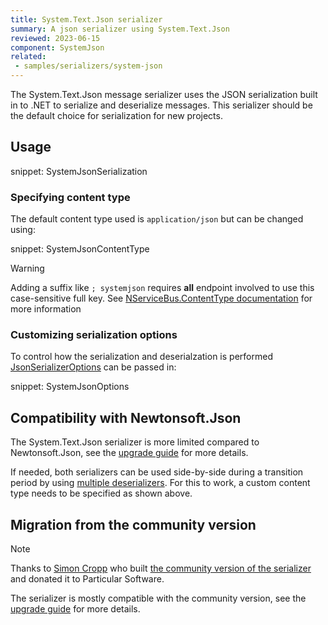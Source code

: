 ```yaml
---
title: System.Text.Json serializer
summary: A json serializer using System.Text.Json
reviewed: 2023-06-15
component: SystemJson
related:
 - samples/serializers/system-json
---
```


The System.Text.Json message serializer uses the JSON serialization built in to .NET to serialize and deserialize messages. This serializer should be the default choice for serialization for new projects.

## Usage

snippet: SystemJsonSerialization

### Specifying content type

The default content type used is `application/json` but can be changed using:

snippet: SystemJsonContentType

> [!WARNING]
> Adding a suffix like `; systemjson` requires **all** endpoint involved to use this case-sensitive full key. See [NServiceBus.ContentType documentation](/nservicebus/messaging/headers.md#serialization-headers-nservicebus-contenttype) for more information

### Customizing serialization options

To control how the serialization and deserialzation is performed [JsonSerializerOptions](https://learn.microsoft.com/en-us/dotnet/api/system.text.json.jsonserializeroptions) can be passed in:

snippet: SystemJsonOptions

## Compatibility with Newtonsoft.Json

The System.Text.Json serializer is more limited compared to Newtonsoft.Json, see the [upgrade guide](https://learn.microsoft.com/en-us/dotnet/standard/serialization/system-text-json/migrate-from-newtonsoft) for more details.

If needed, both serializers can be used side-by-side during a transition period by using [multiple deserializers](/nservicebus/serialization/#specifying-additional-deserializers). For this to work, a custom content type needs to be specified as shown above.

## Migration from the community version

> [!NOTE]
> Thanks to [Simon Cropp](https://github.com/SimonCropp) who built [the community version of the serializer](https://github.com/NServiceBusExtensions/NServiceBus.Json) and donated it to Particular Software.

The serializer is mostly compatible with the community version, see the [upgrade guide](/nservicebus/upgrades/community-system-json.md) for more details.
